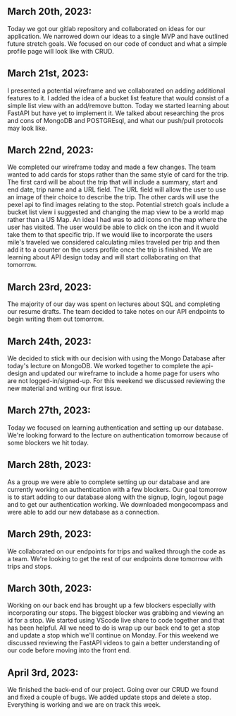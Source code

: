 ## March 20th, 2023:
Today we got our gitlab repository and collaborated on ideas for our application. We narrowed down our ideas to a single MVP and have outlined future stretch goals. We focused on our code of conduct and what a simple profile page will look like with CRUD.

## March 21st, 2023:
I presented a potential wireframe and we collaborated on adding additional features to it. I added the idea of a bucket list feature that would consist of a simple list view with an add/remove button. Today we started learning about FastAPI but have yet to implement it. We talked about researching the pros and cons of MongoDB and POSTGREsql, and what our push/pull protocols may look like.

## March 22nd, 2023:
We completed our wireframe today and made a few changes. The team wanted to add cards for stops rather than the same style of card for the trip. The first card will be about the trip that will include a summary, start and end date, trip name and a URL field. The URL field will allow the user to use an image of their choice to describe the trip. The other cards will use the pexel api to find images relating to the stop. Potential stretch goals include a bucket list view i suggested and changing the map view to be a world map rather than a US Map. An idea I had was to add icons on the map where the user has visited. The user would be able to click on the icon and it wuold take them to that specific trip. If we would like to incorporate the users mile's traveled we considered calculating miles traveled per trip and then add it to a counter on the users profile once the trip is finished. We are learning about API design today and will start collaborating on that tomorrow.

## March 23rd, 2023:
The majority of our day was spent on lectures about SQL and completing our resume drafts. The team decided to take notes on our API endpoints to begin writing them out tomorrow.

## March 24th, 2023:
We decided to stick with our decision with using the Mongo Database after today's lecture on MongoDB. We worked together to complete the api-design and updated our wireframe to include a home page for users who are not logged-in/signed-up. For this weekend we discussed reviewing the new material and writing our first issue.

## March 27th, 2023:
Today we focused on learning authentication and setting up our database. We're looking forward to the lecture on authentication tomorrow because of some blockers we hit today.

## March 28th, 2023:
As a group we were able to complete setting up our database and are currently working on authentication with a few blockers. Our goal tomorrow is to start adding to our database along with the signup, login, logout page and to get our authentication working. We downloaded mongocompass and were able to add our new database as a connection.

## March 29th, 2023:
We collaborated on our endpoints for trips and walked through the code as a team. We're looking to get the rest of our endpoints done tomorrow with trips and stops.

## March 30th, 2023:
Working on our back end has brought up a few blockers especially with incorporating our stops. The biggest blocker was grabbing and viewing an id for a stop. We started using VScode live share to code together and that has been helpful. All we need to do is wrap up our back end to get a stop and update a stop which we'll continue on Monday. For this weekend we discussed reviewing the FastAPI videos to gain a better understanding of our code before moving into the front end.

## April 3rd, 2023:
We finished the back-end of our project. Going over our CRUD we found and fixed a couple of bugs. We added update stops and delete a stop. Everything is working and we are on track this week.